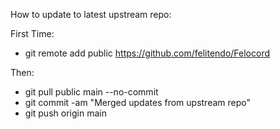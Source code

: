 How to update to latest upstream repo:

First Time:

- git remote add public https://github.com/felitendo/Felocord

Then:

- git pull public main --no-commit
- git commit -am "Merged updates from upstream repo"
- git push origin main
